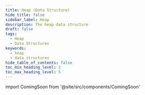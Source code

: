 ```yaml
---
title: Heap (Data Structure)
hide_title: false
sidebar_label: Heap
description: The heap data structure
draft: false
tags: 
  - Heap
  - Data Structures
keywords: 
  - heap
  - data structures
hide_table_of_contents: false
toc_min_heading_level: 2
toc_max_heading_level: 5
---
```


import ComingSoon from '@site/src/components/ComingSoon'

<ComingSoon />

